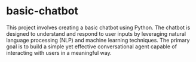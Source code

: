# basic-chatbot
This project involves creating a basic chatbot using Python. The chatbot is designed to understand and respond to user inputs by leveraging natural language processing (NLP) and machine learning techniques. The primary goal is to build a simple yet effective conversational agent capable of interacting with users in a meaningful way.
